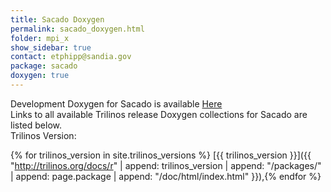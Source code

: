 ```yaml
---
title: Sacado Doxygen
permalink: sacado_doxygen.html
folder: mpi_x
show_sidebar: true
contact: etphipp@sandia.gov
package: sacado
doxygen: true
---
```


Development Doxygen for Sacado is available [Here](http://trilinos.org/docs/dev/packages/sacado/doc/html/index.html)  
Links to all available Trilinos release Doxygen collections for Sacado are listed below.  
Trilinos Version: 

{% for trilinos_version in site.trilinos_versions %}
[{{ trilinos_version }}]({{ "http://trilinos.org/docs/r" | append: trilinos_version | append: "/packages/" | append: page.package | append: "/doc/html/index.html" }}),{% endfor %}
